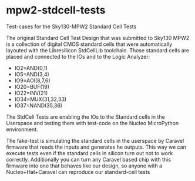 # mpw2-stdcell-tests
Test-cases for the Sky130-MPW2 Standard Cell Tests

The original Standard Cell Test Design that was submitted to Sky130 MPW2 is a collection of digital CMOS standard cells that were automatically layouted with the Libresilicon StdCellLib toolchain. Those standard cells are placed and connected to the IOs and to the Logic Analyzer:

* IO2=AND(0,1)
* IO5=AND(3,4)
* IO9=AOI(8,7,6)
* IO20=BUF(19)
* IO22=INV(21)
* IO34=MUX(31,32,33)
* IO37=NAND(35,36)

The StdCell Tests are enabling the IOs to the Standard cells in the Userspace and testing them with test-code on the Nucleo MicroPython environment.

The fake-test is simulating the standard cells in the userspace by Caravel firmware that reads the inputs and generates he outputs. This way we can execute tests even if the standard cells in silicon turn out not to work correctly. Additionally you can turn any Caravel based chip with this firmware into one that behaves like our design, so anyone with a Nucleo+Hat+Caravel can reproduce our standard-cell tests
